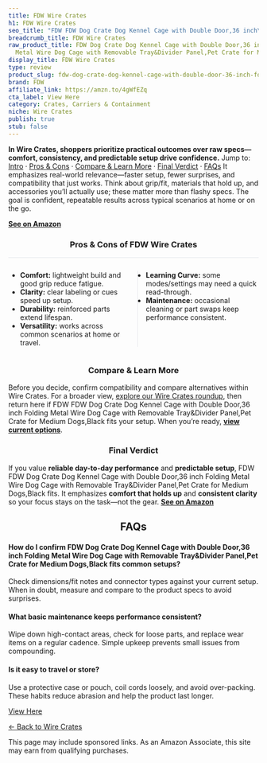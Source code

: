 ```yaml
---
title: FDW Wire Crates
h1: FDW Wire Crates
seo_title: "FDW FDW Dog Crate Dog Kennel Cage with Double Door,36 inch\u2026"
breadcrumb_title: FDW Wire Crates
raw_product_title: FDW Dog Crate Dog Kennel Cage with Double Door,36 inch Folding
  Metal Wire Dog Cage with Removable Tray&Divider Panel,Pet Crate for Medium Dogs,Black
display_title: FDW Wire Crates
type: review
product_slug: fdw-dog-crate-dog-kennel-cage-with-double-door-36-inch-folding-metal-wi-44451007
brand: FDW
affiliate_link: https://amzn.to/4gWfEZq
cta_label: View Here
category: Crates, Carriers & Containment
niche: Wire Crates
publish: true
stub: false
---
```


<div id="intro" class="full-width"><p><strong>In Wire Crates, shoppers prioritize practical outcomes over raw specs&mdash;comfort, consistency, and predictable setup drive confidence.</strong> Jump to: <a href="#intro">Intro</a> · <a href="#pros-cons">Pros &amp; Cons</a> · <a href="#compare-more">Compare &amp; Learn More</a> · <a href="#verdict">Final Verdict</a> · <a href="#faqs">FAQs</a> It emphasizes real-world relevance&mdash;faster setup, fewer surprises, and compatibility that just works. Think about grip/fit, materials that hold up, and accessories you’ll actually use; these matter more than flashy specs. The goal is confident, repeatable results across typical scenarios at home or on the go.</p><p><a href="https://amzn.to/4gWfEZq" rel="nofollow sponsored noopener" target="_blank"><strong>See on Amazon</strong></a></p></div>
<h3 id="pros-cons" style="text-align:center;">Pros &amp; Cons of FDW Wire Crates</h3>
<div class="pc-grid" style="display:grid;grid-template-columns:1fr 1fr;gap:16px;border-top:1px solid #e5e7eb;padding-top:12px;">
  <ul>
    <li><strong>Comfort:</strong> lightweight build and good grip reduce fatigue.</li>
    <li><strong>Clarity:</strong> clear labeling or cues speed up setup.</li>
    <li><strong>Durability:</strong> reinforced parts extend lifespan.</li>
    <li><strong>Versatility:</strong> works across common scenarios at home or travel.</li>
  </ul>
  <ul style="border-left:1px solid #e5e7eb;padding-left:16px;">
    <li><strong>Learning Curve:</strong> some modes/settings may need a quick read-through.</li>
    <li><strong>Maintenance:</strong> occasional cleaning or part swaps keep performance consistent.</li>
  </ul>
</div>


<h3 id="compare-more" style="text-align:center;">Compare &amp; Learn More</h3>
<p>Before you decide, confirm compatibility and compare alternatives within Wire Crates. For a broader view, <a href="#">explore our Wire Crates roundup</a>, then return here if FDW FDW Dog Crate Dog Kennel Cage with Double Door,36 inch Folding Metal Wire Dog Cage with Removable Tray&Divider Panel,Pet Crate for Medium Dogs,Black fits your setup. When you’re ready, <a href="https://amzn.to/4gWfEZq" rel="nofollow sponsored noopener" target="_blank"><strong>view current options</strong></a>.</p>

<h3 id="verdict" style="text-align:center;">Final Verdict</h3>
<p>If you value <strong>reliable day-to-day performance</strong> and <strong>predictable setup</strong>, FDW FDW Dog Crate Dog Kennel Cage with Double Door,36 inch Folding Metal Wire Dog Cage with Removable Tray&Divider Panel,Pet Crate for Medium Dogs,Black fits. It emphasizes <strong>comfort that holds up</strong> and <strong>consistent clarity</strong> so your focus stays on the task&mdash;not the gear. <a href="https://amzn.to/4gWfEZq" rel="nofollow sponsored noopener" target="_blank"><strong>See on Amazon</strong></a></p>

<h2 id="faqs" style="text-align:center;">FAQs</h2>
<h4><strong>How do I confirm FDW Dog Crate Dog Kennel Cage with Double Door,36 inch Folding Metal Wire Dog Cage with Removable Tray&Divider Panel,Pet Crate for Medium Dogs,Black fits common setups?</strong></h4>
<p>Check dimensions/fit notes and connector types against your current setup. When in doubt, measure and compare to the product specs to avoid surprises.</p>
<h4><strong>What basic maintenance keeps performance consistent?</strong></h4>
<p>Wipe down high-contact areas, check for loose parts, and replace wear items on a regular cadence. Simple upkeep prevents small issues from compounding.</p>
<h4><strong>Is it easy to travel or store?</strong></h4>
<p>Use a protective case or pouch, coil cords loosely, and avoid over-packing. These habits reduce abrasion and help the product last longer.</p>

<p><a class="btn" href="https://amzn.to/4gWfEZq" target="_blank" rel="nofollow sponsored noopener">View Here</a></p>
<p><a href="/roundups/crates-carriers-containment/wire-crates/">← Back to Wire Crates</a></p>
<aside class="disclosure">This page may include sponsored links. As an Amazon Associate, this site may earn from qualifying purchases.</aside>
